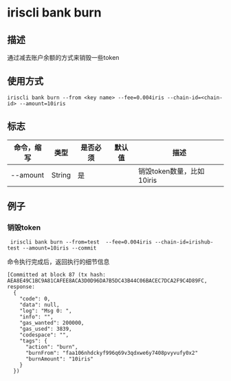 # iriscli bank burn

## 描述

通过减去账户余额的方式来销毁一些token

## 使用方式

```
iriscli bank burn --from <key name> --fee=0.004iris --chain-id=<chain-id> --amount=10iris
```


## 标志

| 命令，缩写       | 类型   | 是否必须 | 默认值                | 描述                                                         |
| ---------------- | ------ | -------- | --------------------- | ------------------------------------------------------------ |
| --amount         | String | 是       |                       | 销毁token数量，比如10iris                               |



## 例子

### 销毁token

```
 iriscli bank burn --from=test  --fee=0.004iris --chain-id=irishub-test --amount=10iris --commit
```

命令执行完成后，返回执行的细节信息

```
[Committed at block 87 (tx hash: AEA8E49C1BC9A81CAFEE8ACA3D0D96DA7B5DC43B44C06BACEC7DCA2F9C4D89FC, response:
  {
    "code": 0,
    "data": null,
    "log": "Msg 0: ",
    "info": "",
    "gas_wanted": 200000,
    "gas_used": 3839,
    "codespace": "",
    "tags": {
      "action": "burn",
      "burnFrom": "faa106nhdckyf996q69v3qdxwe6y7408pvyvufy0x2"
      "burnAmount": "10iris"
    }
  })
```
